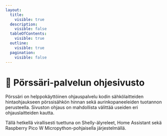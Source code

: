 ```yaml
---
layout:
  title:
    visible: true
  description:
    visible: false
  tableOfContents:
    visible: true
  outline:
    visible: true
  pagination:
    visible: false
---
```


# 🔌 Pörssäri-palvelun ohjesivusto

Pörssäri on helppokäyttöinen ohjauspalvelu kodin sähkölaitteiden hintaohjaukseen pörssisähkön hinnan sekä aurinkopaneeleiden tuotannon perusteella. Sivuston ohjaus on mahdollista välittää useiden eri ohjauslaitteiden kautta.&#x20;

Tällä hetkellä virallisesti tuettuna on Shelly-älyreleet, Home Assistant sekä Raspberry Pico W Micropython-pohjaisella järjestelmällä.
